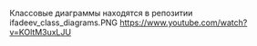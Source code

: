 Классовые диаграммы находятся в репозитии ifadeev_class_diagrams.PNG
https://www.youtube.com/watch?v=KOltM3uxLJU
